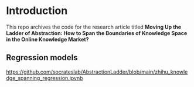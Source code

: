 # Introduction

This repo archives the code for the research article titled **Moving Up the Ladder of Abstraction: How to Span the Boundaries of Knowledge Space in the Online Knowledge Market?**

## Regression models
https://github.com/socrateslab/AbstractionLadder/blob/main/zhihu_knowledge_spanning_regression.ipynb
